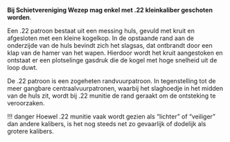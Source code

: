 **Bij Schietvereniging Wezep mag enkel met .22 kleinkaliber geschoten worden**. 

Een .22 patroon bestaat uit een messing huls, gevuld met kruit en afgesloten met een kleine kogelkop. In de opstaande rand aan de onderzijde van de huls bevindt zich het slagsas, dat ontbrandt door een klap van de hamer van het wapen. Hierdoor wordt het kruit aangestoken en ontstaat er een plotselinge gasdruk die de kogel met hoge snelheid uit de loop duwt.

De .22 patroon is een zogeheten randvuurpatroon. In tegenstelling tot de meer gangbare centraalvuurpatronen, waarbij het slaghoedje in het midden van de huls zit, wordt bij .22 munitie de rand geraakt om de ontsteking te veroorzaken. 

!!! danger 
    Hoewel .22 munitie vaak wordt gezien als “lichter” of “veiliger” dan andere kalibers, is het nog steeds net zo gevaarlijk of dodelijk als grotere kalibers.
    
